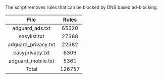 The script removes rules that can be blocked by DNS based ad-blocking.


| File | Rules |
|:----:|:-----:|
| adguard_ads.txt | 65320 |
| easylist.txt | 27388 |
| adguard_privacy.txt | 22382 |
| easyprivacy.txt | 6306 |
| adguard_mobile.txt | 5361 |
| Total | 126757 |